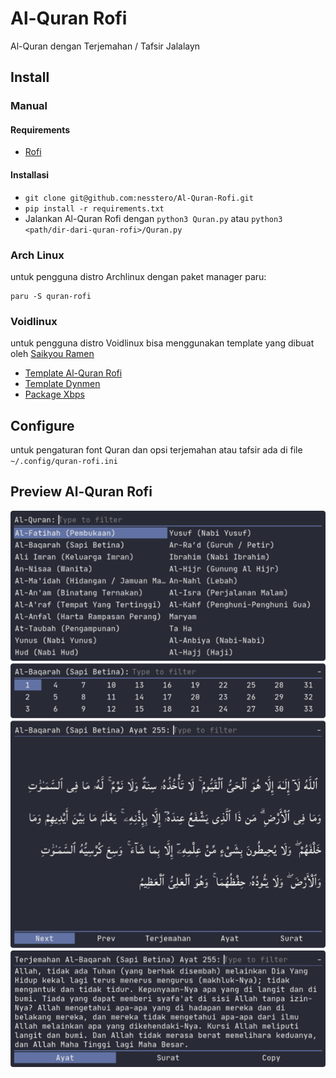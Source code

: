 # Al-Quran Rofi
Al-Quran dengan Terjemahan / Tafsir Jalalayn

## Install

### Manual
#### Requirements
- [Rofi](https://github.com/davatorium/rofi)
#### Installasi
- `git clone git@github.com:nesstero/Al-Quran-Rofi.git`
- `pip install -r requirements.txt`
- Jalankan Al-Quran Rofi dengan `python3 Quran.py` atau `python3 <path/dir-dari-quran-rofi>/Quran.py`

### Arch Linux
untuk pengguna distro Archlinux dengan paket manager paru:
```
paru -S quran-rofi
```

### Voidlinux
untuk pengguna distro Voidlinux bisa menggunakan template yang dibuat oleh [Saikyou Ramen](https://facebook.com/saikyouramen/)
- [Template Al-Quran Rofi](https://nekobin.com/zirijeneqe)
- [Template Dynmen](https://nekobin.com/qivopavige)
- [Package Xbps](https://u.pcloud.link/publink/show?code=kZxa0EXZpB9Im0nFFApVTquniQ5AV0hWhyck)

## Configure
untuk pengaturan font Quran dan opsi terjemahan atau tafsir ada di file `~/.config/quran-rofi.ini`

## Preview Al-Quran Rofi
![Al-Quran Rofi](ss.png)
